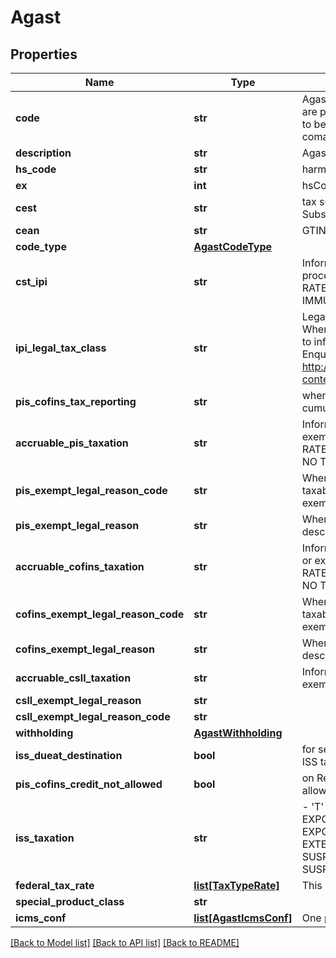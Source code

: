 # Agast

## Properties
Name | Type | Description | Notes
------------ | ------------- | ------------- | -------------
**code** | **str** | Agast Code. AGAST (Avalara Goods and Services Types) are preset products with default tax definitions available to be used as provided or copied to create an specific comapany item. | 
**description** | **str** | Agast Description | [optional] 
**hs_code** | **str** | harmonized code, NCM or LC 116 | [optional] 
**ex** | **int** | hsCode Exception for IPI tax | [optional] 
**cest** | **str** | tax substitution code - Codigo especificador da Substuicao Tributaria | [optional] 
**cean** | **str** | GTIN NUMBER | [optional] 
**code_type** | [**AgastCodeType**](AgastCodeType.md) |  | [optional] 
**cst_ipi** | **str** | Inform if this process is subject to IPI taxation on output process - &#39;T&#39;  # TAXABLE - &#39;Z&#39;  # TAXABLE WITH RATE&#x3D;0.00 - &#39;E&#39;  # EXEMPT - &#39;N&#39;  # NO TAXABLE     - &#39;I&#39;  # IMMUNE  | [optional] 
**ipi_legal_tax_class** | **str** | Legal tax classificação for IPI (enquadramento tributário) When the process has CST IPI 52 or 54, it is mandatory to inform a Reason Code, see Anexo XIV - Código de Enquadramento Legal do IPI from  http://www.nfe.fazenda.gov.br/portal/exibirArquivo.aspx?conteudo&#x3D;mCnJajU4BKU&#x3D;  | [optional] 
**pis_cofins_tax_reporting** | **str** | when the company is Real Profit inform if this item is cumulative or no cumulative by default | [optional] 
**accruable_pis_taxation** | **str** | Inform if this item by nature is subject to PIS taxation or exempt - &#39;T&#39; # TAXABLE - &#39;Z&#39; # TAXABLE WITH RATE&#x3D;0.00 - &#39;E&#39; # EXEMPT - &#39;H&#39; # SUSPENDED - &#39;N&#39; # NO TAXABLE  | [optional] 
**pis_exempt_legal_reason_code** | **str** | When exempt, taxable with zero rate, suspended, not taxable, this field informs the official code number for the exemption | [optional] 
**pis_exempt_legal_reason** | **str** | When specified a reason, this field holds the reason&#39;s description | [optional] 
**accruable_cofins_taxation** | **str** | Inform if this item by nature is subject to COFINS taxation or exempt - &#39;T&#39; # TAXABLE - &#39;Z&#39; # TAXABLE WITH RATE&#x3D;0.00 - &#39;E&#39; # EXEMPT - &#39;H&#39; # SUSPENDED - &#39;N&#39; # NO TAXABLE  | [optional] 
**cofins_exempt_legal_reason_code** | **str** | When exempt, taxable with zero rate, suspended, not taxable, this field informs the official code number for the exemption | [optional] 
**cofins_exempt_legal_reason** | **str** | When specified a reason, this field holds the reason&#39;s description | [optional] 
**accruable_csll_taxation** | **str** | Inform if this item by nature is subject to CSLL taxation or exempt - &#39;T&#39; # TAXABLE - &#39;E&#39; # EXEMPT  | [optional] 
**csll_exempt_legal_reason** | **str** |  | [optional] 
**csll_exempt_legal_reason_code** | **str** |  | [optional] 
**withholding** | [**AgastWithholding**](AgastWithholding.md) |  | [optional] 
**iss_dueat_destination** | **bool** | for service items with City Jurisdiction, inform where the ISS tax is due | [optional] 
**pis_cofins_credit_not_allowed** | **bool** | on Real Profit Purchase transaction, inform if this item allows tax credits when it is non-cumulative | [optional] 
**iss_taxation** | **str** | - &#39;T&#39; # TAXABLE - TRIBUTÁVEL INCLUSIVE PARA EXPORTAÇÃO&#39; - &#39;E&#39; # TAXABLE WITH EXEMPTION FOR EXPORTS - ISENTO PARA SERVIÇOS PRESTADOS AO EXTERIOR (DEFAULT) - &#39;F&#39; # EXEMPT - &#39;A&#39; # SUSPENDED FOR ADMINISTRATIVE REASON - &#39;L&#39; # SUSPENDED FOR LEGAL DECISION - &#39;I&#39; # IMMUNE  | [optional] 
**federal_tax_rate** | [**list[TaxTypeRate]**](TaxTypeRate.md) | This is an array of tax object related to an agast. | [optional] 
**special_product_class** | **str** |  | [optional] 
**icms_conf** | [**list[AgastIcmsConf]**](AgastIcmsConf.md) | One per State | [optional] 

[[Back to Model list]](../README.md#documentation-for-models) [[Back to API list]](../README.md#documentation-for-api-endpoints) [[Back to README]](../README.md)


